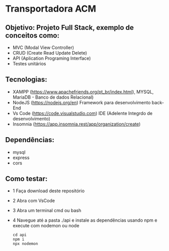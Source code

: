 # Transportadora ACM
## Objetivo: Projeto Full Stack, exemplo de conceitos como:

- MVC (Modal View Controller)
- CRUD (Create Read Update Delete)
- API (Aplication Programing Interface)
- Testes unitários

## Tecnologias:
- XAMPP (https://www.apachefriends.org/pt_br/index.html), MYSQL, MariaDB - Banco de dados Relacional)
- NodeJS (https://nodejs.org/en) Framework para desenvolvimento back-End
- Vs Code (https://code.visualstudio.com) IDE (Adelente Integrdo de desenvolvimento)
- Insomnia (https://app.insomnia.rest/app/organization/create) 

## Dependências:
- mysql
- express
- cors
 
## Como testar:
- 1 Faça download deste repositório
- 2 Abra com VsCode
- 3 Abra um terminal cmd ou bash
- 4 Navegue até a pasta ./api e instale as dependências usando npm e execute com nodemon ou node

  ```
  cd api
  npm i
  npx nodemon
  
  ```
 

